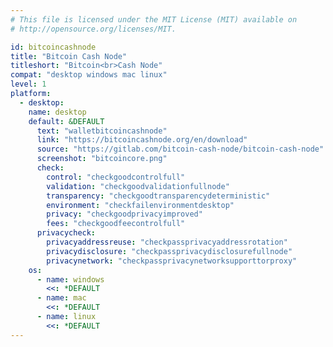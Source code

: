 ```yaml
---
# This file is licensed under the MIT License (MIT) available on
# http://opensource.org/licenses/MIT.

id: bitcoincashnode
title: "Bitcoin Cash Node"
titleshort: "Bitcoin<br>Cash Node"
compat: "desktop windows mac linux"
level: 1
platform:
  - desktop:
    name: desktop
    default: &DEFAULT
      text: "walletbitcoincashnode"
      link: "https://bitcoincashnode.org/en/download"
      source: "https://gitlab.com/bitcoin-cash-node/bitcoin-cash-node"
      screenshot: "bitcoincore.png"
      check:
        control: "checkgoodcontrolfull"
        validation: "checkgoodvalidationfullnode"
        transparency: "checkgoodtransparencydeterministic"
        environment: "checkfailenvironmentdesktop"
        privacy: "checkgoodprivacyimproved"
        fees: "checkgoodfeecontrolfull"
      privacycheck:
        privacyaddressreuse: "checkpassprivacyaddressrotation"
        privacydisclosure: "checkpassprivacydisclosurefullnode"
        privacynetwork: "checkpassprivacynetworksupporttorproxy"
    os:
      - name: windows
        <<: *DEFAULT
      - name: mac
        <<: *DEFAULT
      - name: linux
        <<: *DEFAULT
---
```


